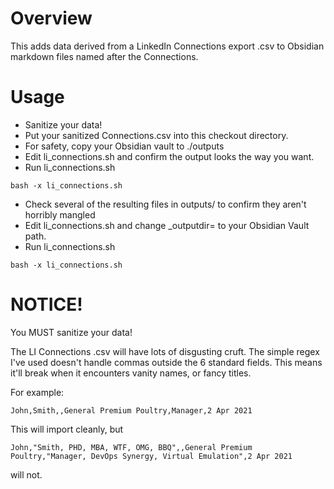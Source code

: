 # Overview

This adds data derived from a LinkedIn Connections export .csv to Obsidian markdown files named after the Connections.

# Usage


* Sanitize your data!
* Put your sanitized Connections.csv into this checkout directory.
* For safety, copy your Obsidian vault to ./outputs
* Edit li_connections.sh and confirm the output looks the way you want. 
* Run li_connections.sh
```
bash -x li_connections.sh
```
* Check several of the resulting files in outputs/ to confirm they aren't horribly mangled
* Edit li_connections.sh and change _outputdir= to your Obsidian Vault path. 
* Run li_connections.sh
```
bash -x li_connections.sh
```



# NOTICE!
You MUST sanitize your data!

The LI Connections .csv will have lots of disgusting cruft. The simple regex I've used doesn't handle commas outside the 6 standard fields. This means it'll break when it encounters vanity names, or fancy titles. 

For example:
```
John,Smith,,General Premium Poultry,Manager,2 Apr 2021
```

This will import cleanly, but

```
John,"Smith, PHD, MBA, WTF, OMG, BBQ",,General Premium Poultry,"Manager, DevOps Synergy, Virtual Emulation",2 Apr 2021
```

will not.
